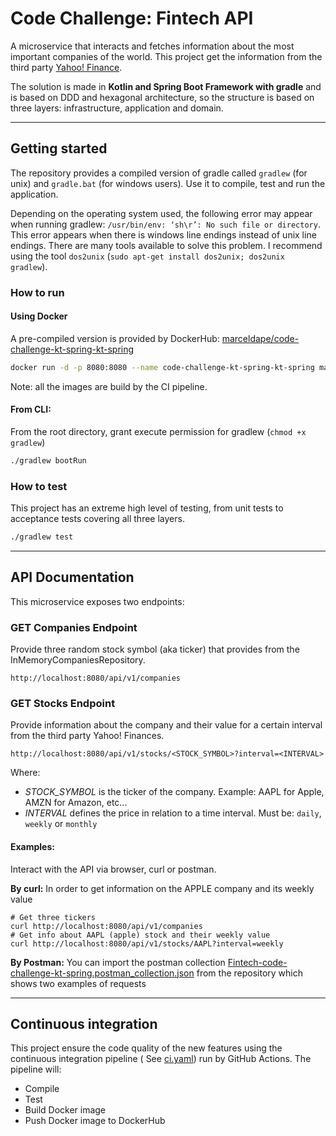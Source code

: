 # Code Challenge: Fintech API

A microservice that interacts and fetches information about the most important companies of the world. This project get
the information from the third party [Yahoo! Finance](https://finance.yahoo.com).

The solution is made in **Kotlin and Spring Boot Framework with gradle** and is based on DDD and hexagonal architecture,
so the structure is based on three layers: infrastructure, application and domain.

---

## Getting started

The repository provides a compiled version of gradle called `gradlew` (for unix) and `gradle.bat` (for windows users).
Use it to compile, test and run the application.

Depending on the operating system used, the following error may appear when running gradlew:
```/usr/bin/env: ‘sh\r’: No such file or directory```. This error appears when there is windows line endings instead of
unix line endings. There are many tools available to solve this problem. I recommend using the tool `dos2unix` 
(`sudo apt-get install dos2unix; dos2unix gradlew`).
### How to run

#### Using Docker

A pre-compiled version is provided by
DockerHub: [marceldape/code-challenge-kt-spring-kt-spring](https://hub.docker.com/repository/docker/marceldape/code-challenge-kt-spring-kt-spring)

```bash
docker run -d -p 8080:8080 --name code-challenge-kt-spring-kt-spring marceldape/code-challenge-kt-spring-kt-spring:latest
```

Note: all the images are build by the CI pipeline.

#### From CLI:

From the root directory, grant execute permission for gradlew (`chmod +x gradlew`)

```bash
./gradlew bootRun
```

### How to test

This project has an extreme high level of testing, from unit tests to acceptance tests covering all three layers.

```bash
./gradlew test
```

---

## API Documentation

This microservice exposes two endpoints:

### GET Companies Endpoint

Provide three random stock symbol (aka ticker) that provides from the InMemoryCompaniesRepository.

```text
http://localhost:8080/api/v1/companies
```

### GET Stocks Endpoint

Provide information about the company and their value for a certain interval from the third party Yahoo! Finances.

```text
http://localhost:8080/api/v1/stocks/<STOCK_SYMBOL>?interval=<INTERVAL>
```

Where:

- _STOCK_SYMBOL_ is the ticker of the company. Example: AAPL for Apple, AMZN for Amazon, etc...
- _INTERVAL_ defines the price in relation to a time interval. Must be: `daily`, `weekly` or `monthly`

#### Examples:
Interact with the API via browser, curl or postman.

**By curl:**
In order to get information on the APPLE company and its weekly value
```
# Get three tickers
curl http://localhost:8080/api/v1/companies
# Get info about AAPL (apple) stock and their weekly value
curl http://localhost:8080/api/v1/stocks/AAPL?interval=weekly
```

**By Postman:**
You can import the postman collection [Fintech-code-challenge-kt-spring.postman_collection.json](src/test/kotlin/com/dapem/codechallenge/infrastructure/integration/Fintech-code-challenge-kt-spring.postman_collection.json) from the repository which shows two examples of requests

---

## Continuous integration

This project ensure the code quality of the new features using the continuous integration pipeline (
See [ci.yaml](.github/workflows/ci.yml)) run by GitHub Actions. The pipeline will:

- Compile
- Test
- Build Docker image
- Push Docker image to DockerHub
